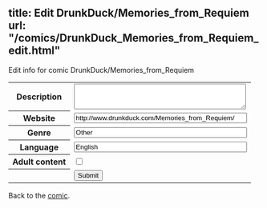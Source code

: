 title: Edit DrunkDuck/Memories_from_Requiem
url: "/comics/DrunkDuck_Memories_from_Requiem_edit.html"
---
Edit info for comic DrunkDuck/Memories_from_Requiem

<form name="comic" action="http://gaepostmail.appspot.com/comic/" method="post">
<table class="comicinfo">
<tr>
<th>Description</th><td><textarea name="description" cols="40" rows="3"></textarea></td>
</tr>
<tr>
<th>Website</th><td><input type="text" name="url" value="http://www.drunkduck.com/Memories_from_Requiem/" size="40"/></td>
</tr>
<tr>
<th>Genre</th><td><input type="text" name="genre" value="Other" size="40"/></td>
</tr>
<tr>
<th>Language</th><td><input type="text" name="language" value="English" size="40"/></td>
</tr>
<tr>
<th>Adult content</th><td><input type="checkbox" name="adult" value="adult" /></td>
</tr>
<tr>
<th></th><td>
<input type="hidden" name="comic" value="DrunkDuck_Memories_from_Requiem" />
<input type="submit" name="submit" value="Submit" />
</td>
</tr>
</table>
</form>

Back to the [comic](DrunkDuck_Memories_from_Requiem.html).
